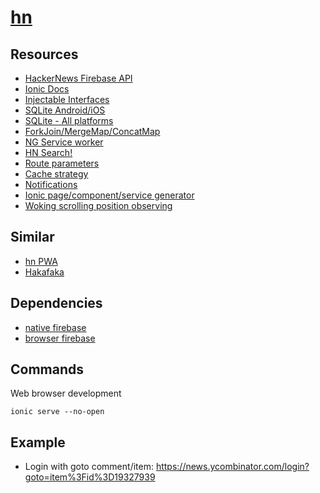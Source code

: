# [hn](https://github.com/cevaris/hn)


## Resources
- [HackerNews Firebase API](https://github.com/HackerNews/API)
- [Ionic Docs](https://ionicframework.com/docs/)
- [Injectable Interfaces](https://github.com/mgmarlow/Creating-Interfaces-Angular-Services/blob/master/src/app/services/todo-list.service.ts)
- [SQLite Android/iOS](htteps://ionicframework.com/docs/native/sqlite)
- [SQLite - All platforms](https://github.com/xpbrew/cordova-sqlite-storage)
- [ForkJoin/MergeMap/ConcatMap](https://blog.angularindepth.com/practical-rxjs-in-the-wild-requests-with-concatmap-vs-mergemap-vs-forkjoin-11e5b2efe293)
- [NG Service worker](https://angularfirebase.com/lessons/hnpwa-angular-5-progressive-web-app-service-worker-tutorial/)
- [HN Search!](https://hn.algolia.com/api)
- [Route parameters](https://angular.io/guide/router#route-parameters)
- [Cache strategy](https://blog.fullstacktraining.com/caching-http-requests-with-angular/)
- [Notifications](https://github.com/katzer/cordova-plugin-local-notifications)
- [Ionic page/component/service generator](https://ionicframework.com/docs/cli/commands/generate)
- [Woking scrolling position observing](https://stackoverflow.com/a/43186715/3538289)

## Similar
- [hn PWA](https://github.com/codediodeio/hnpwa-angular5)
- [Hakafaka](https://github.com/tomastrajan/ngx-model-hacker-news-example)

## Dependencies
- [native firebase](https://ionicframework.com/docs/native/firebase/)
- [browser firebase](https://github.com/angular/angularfire2)


## Commands

Web browser development

`ionic serve --no-open`


## Example
- Login with goto comment/item: https://news.ycombinator.com/login?goto=item%3Fid%3D19327939